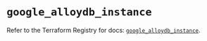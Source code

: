 # `google_alloydb_instance`

Refer to the Terraform Registry for docs: [`google_alloydb_instance`](https://registry.terraform.io/providers/hashicorp/google/6.46.0/docs/resources/alloydb_instance).
